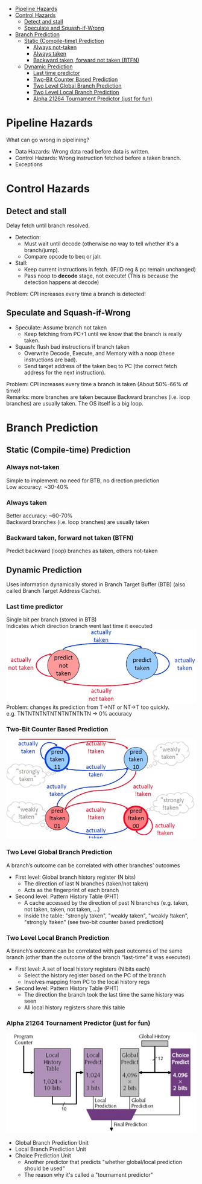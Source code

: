 <!-- TOC -->

- [Pipeline Hazards](#pipeline-hazards)
- [Control Hazards](#control-hazards)
    - [Detect and stall](#detect-and-stall)
    - [Speculate and Squash-if-Wrong](#speculate-and-squash-if-wrong)
- [Branch Prediction](#branch-prediction)
    - [Static (Compile-time) Prediction](#static-compile-time-prediction)
        - [Always not-taken](#always-not-taken)
        - [Always taken](#always-taken)
        - [Backward taken, forward not taken (BTFN)](#backward-taken-forward-not-taken-btfn)
    - [Dynamic Prediction](#dynamic-prediction)
        - [Last time predictor](#last-time-predictor)
        - [Two-Bit Counter Based Prediction](#two-bit-counter-based-prediction)
        - [Two Level Global Branch Prediction](#two-level-global-branch-prediction)
        - [Two Level Local Branch Prediction](#two-level-local-branch-prediction)
        - [Alpha 21264 Tournament Predictor (just for fun)](#alpha-21264-tournament-predictor-just-for-fun)

<!-- /TOC -->
# Pipeline Hazards
What can go wrong in pipelining?
- Data Hazards: Wrong data read before data is written.
- Control Hazards: Wrong instruction fetched before a taken branch.
- Exceptions
# Control Hazards
## Detect and stall
Delay fetch until branch resolved.
- Detection:
    - Must wait until decode (otherwise no way to tell whether it's a branch/jump).
    - Compare opcode to beq or jalr.
- Stall:
    - Keep current instructions in fetch. (IF/ID reg & pc remain unchanged)
    - Pass noop to **decode** stage, not execute! (This is because the detection happens at decode)
    
Problem: CPI increases every time a branch is detected!

## Speculate and Squash-if-Wrong
- Speculate: Assume branch not taken
    - Keep fetching from PC+1 until we know that the branch is really taken.
- Squash: flush bad instructions if branch taken
    - Overwrite Decode, Execute, and Memory with a noop (these instructions are bad).
    - Send target address of the taken beq to PC (the correct fetch address for the next instruction).

Problem: CPI increases every time a branch is taken (About 50%-66% of time)!</br>
Remarks: more branches are taken because Backward branches (i.e. loop branches) are usually taken. The OS itself is a big loop.

# Branch Prediction
## Static (Compile-time) Prediction
### Always not-taken
Simple to implement: no need for BTB, no direction prediction</br>
Low accuracy: ~30-40%</br>
### Always taken
Better accuracy: ~60-70%</br>
Backward branches (i.e. loop branches) are usually taken
### Backward taken, forward not taken (BTFN)
Predict backward (loop) branches as taken, others not-taken
## Dynamic Prediction
Uses information dynamically stored in Branch Target Buffer (BTB) (also called Branch Target Address Cache).
### Last time predictor
Single bit per branch (stored in BTB)</br>
Indicates which direction branch went last time it executed</br>
![](single_bit.jpg)
Problem: changes its prediction from T->NT or NT->T too quickly.</br> 
e.g. TNTNTNTNTNTNTNTNTNTN -> 0% accuracy
### Two-Bit Counter Based Prediction
![](two_bit.jpg)
### Two Level Global Branch Prediction
A branch’s outcome can be correlated with other branches’ outcomes
- First level: Global branch history register (N bits)
    - The direction of last N branches (taken/not taken)
    - Acts as the fingerprint of each branch
- Second level: Pattern History Table (PHT)
    - A cache accessed by the direction of past N branches (e.g. taken, not taken, taken, not taken, ...)
    - Inside the table: "strongly taken", "weakly taken", "weakly !taken", "strongly !taken" (see two-bit counter based prediction)


### Two Level Local Branch Prediction
A branch’s outcome can be correlated with past outcomes of the same branch (other than the outcome of the branch “last-time” it was executed)

- First level: A set of local history registers (N bits each)
    - Select the history register based on the PC of the branch
    - Involves mapping from PC to the local history regs
- Second level: Pattern History Table (PHT)
    - The direction the branch took the last time the same history was seen
    - All local history registers share this table

### Alpha 21264 Tournament Predictor (just for fun)
![](tournament.jpg)
- Global Branch Prediction Unit
- Local Branch Prediction Unit
- Choice Prediction Unit
    - Another predictor that predicts "whether global/local prediction should be used"
    - The reason why it's called a "tournament predictor"